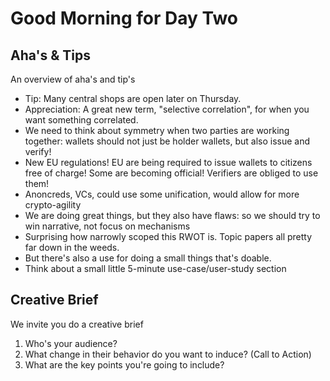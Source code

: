 # Good Morning for Day Two

## Aha's & Tips

An overview of aha's and tip's

* Tip: Many central shops are open later on Thursday.
* Appreciation: A great new term, "selective correlation", for when you want something correlated.
* We need to think about symmetry when two parties are working together: wallets should not just be holder wallets, but also issue and verify!
* New EU regulations! EU are being required to issue wallets to citizens free of charge! Some are becoming official! Verifiers are obliged to use them!
* Anoncreds, VCs, could use some unification, would allow for more crypto-agility
* We are doing great things, but they also have flaws: so we should try to win narrative, not focus on mechanisms
* Surprising how narrowly scoped this RWOT is. Topic papers all pretty far down in the weeds.
* But there's also a use for doing a small things that's doable.
* Think about a small little 5-minute use-case/user-study section

## Creative Brief

We invite you do a creative brief

1. Who's your audience?
2. What change in their behavior do you want to induce? (Call to Action)
3. What are the key points you're going to include?
